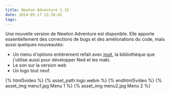 ```yaml
---
title: Newton Adventure 1.15
date: 2014-05-17 23:26:42
tags:
---
```


Une nouvelle version de Newton Adventure est disponible. Elle apporte essentiellement des corrections de bugs et des améliorations du code, mais aussi quelques nouveautés:

- Un menu d'options entièrement refait avec [jnuit](https://git.bci.im/jnuit/), la bibliothèque que j'utilise aussi pour développer Ned et les maki.
- Le son sur la version web
- Un logo tout neuf.

{% html5video %} {% asset_path logo.webm %} {% endhtml5video %}
{% asset_img menu1.jpg Menu 1 %}
{% asset_img menu2.jpg Menu 2 %}
